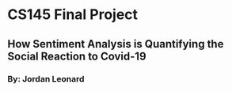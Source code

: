 # CS145 Final Project

## How Sentiment Analysis is Quantifying the Social Reaction to Covid-19

### By: Jordan Leonard
